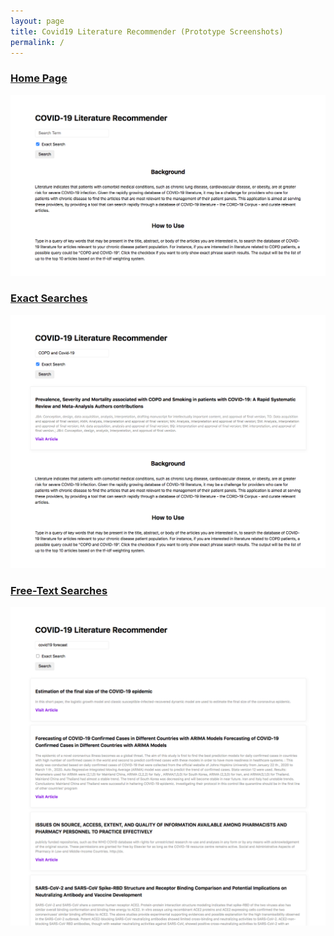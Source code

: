 ```yaml
---
layout: page
title: Covid19 Literature Recommender (Prototype Screenshots)
permalink: /
---
```


### [Home Page](/assets/screenshot1.png)
![Home Page](/assets/screenshot1.png)

### [Exact Searches](/assets/screenshot2.png)
![Exact Searches](/assets/screenshot2.png)

### [Free-Text Searches](/assets/screenshot3.png)
![Free-Text Searches](/assets/screenshot3.png)
